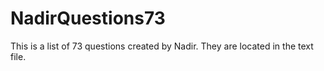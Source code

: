 # NadirQuestions73

This is a list of 73 questions created by Nadir.  They are located in the text file.
